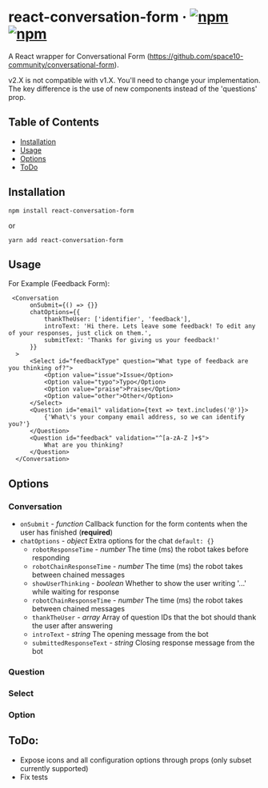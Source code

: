# react-conversation-form &middot; [![npm](https://img.shields.io/npm/v/react-conversation-form.svg?style=flat-square)](https://www.npmjs.com/package/react-conversation-form)   [![npm](https://img.shields.io/npm/dt/react-conversation-form.svg?style=flat-square)]()

A React wrapper for Conversational Form (https://github.com/space10-community/conversational-form).

v2.X is not compatible with v1.X. You'll need to change your implementation. The key difference is the use of new components instead of the 'questions' prop.
## Table of Contents

- [Installation](#installation)
- [Usage](#usage)
- [Options](#options)
- [ToDo](#todo)

## Installation

`npm install react-conversation-form`

or 

`yarn add react-conversation-form`

## Usage

For Example (Feedback Form):

     <Conversation
          onSubmit={() => {}}
          chatOptions={{
              thankTheUser: ['identifier', 'feedback'],
              introText: 'Hi there. Lets leave some feedback! To edit any of your responses, just click on them.',
              submitText: 'Thanks for giving us your feedback!'
          }}
      >
          <Select id="feedbackType" question="What type of feedback are you thinking of?">
              <Option value="issue">Issue</Option>
              <Option value="typo">Typo</Option>
              <Option value="praise">Praise</Option>
              <Option value="other">Other</Option>
          </Select>
          <Question id="email" validation={text => text.includes('@')}>
              {'What\'s your company email address, so we can identify you?'}
          </Question>
          <Question id="feedback" validation="^[a-zA-Z ]+$">
              What are you thinking?
          </Question>
      </Conversation>
  
## Options

### Conversation
* `onSubmit` - *function* Callback function for the form contents when the user has finished (**required**)
* `chatOptions` - *object* Extra options for the chat `default: {}`
    * `robotResponseTime` - *number* The time (ms) the robot takes before responding
    * `robotChainResponseTime` - *number* The time (ms) the robot takes between chained messages
    * `showUserThinking` - *boolean* Whether to show the user writing '...' while waiting for response
    * `robotChainResponseTime` - *number* The time (ms) the robot takes between chained messages
    * `thankTheUser` - *array* Array of question IDs that the bot should thank the user after answering
    * `introText` - *string* The opening message from the bot
    * `submittedResponseText` - *string* Closing response message from the bot

### Question

### Select

### Option

## ToDo:

- Expose icons and all configuration options through props (only subset currently supported)
- Fix tests
